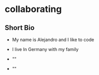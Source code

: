 # collaborating

## Short Bio

- My name is Alejandro and I like to code

- I live In Germany with my family

- ""

- ""
